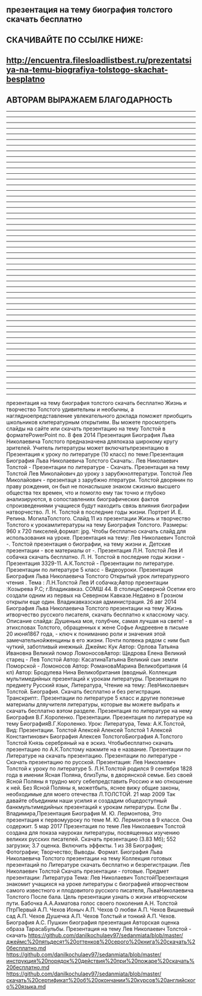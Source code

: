 презентация на тему биография толстого скачать бесплатно
--------------------------------------------------
СКАЧИВАЙТЕ ПО ССЫЛКЕ НИЖЕ:
--------------------------------------------------
http://encuentra.filesloadlistbest.ru/prezentatsiya-na-temu-biografiya-tolstogo-skachat-besplatno
--------------------------------------------------
АВТОРАМ ВЫРАЖАЕМ БЛАГОДАРНОСТЬ
--------------------------------------------------
--------------------------------------------------
--------------------------------------------------
--------------------------------------------------
--------------------------------------------------
--------------------------------------------------
--------------------------------------------------
--------------------------------------------------
--------------------------------------------------
--------------------------------------------------
--------------------------------------------------
--------------------------------------------------
--------------------------------------------------
--------------------------------------------------
--------------------------------------------------
--------------------------------------------------
--------------------------------------------------
--------------------------------------------------
--------------------------------------------------
--------------------------------------------------
--------------------------------------------------
--------------------------------------------------
--------------------------------------------------
--------------------------------------------------
--------------------------------------------------
--------------------------------------------------
--------------------------------------------------
--------------------------------------------------
--------------------------------------------------
--------------------------------------------------
--------------------------------------------------
--------------------------------------------------
--------------------------------------------------
--------------------------------------------------
--------------------------------------------------
--------------------------------------------------
--------------------------------------------------
--------------------------------------------------
--------------------------------------------------
--------------------------------------------------
--------------------------------------------------
--------------------------------------------------
--------------------------------------------------
--------------------------------------------------
--------------------------------------------------
--------------------------------------------------
--------------------------------------------------
--------------------------------------------------
--------------------------------------------------
--------------------------------------------------
--------------------------------------------------
--------------------------------------------------
презентация на тему биография толстого скачать бесплатно Жизнь и творчество Толстого удивительны и необычны, а наглядноепредставление увлекательного доклада поможет приобщить школьников клитературным открытиям. Вы можете просмотреть слайды на сайте  или скачать презентацию на тему Толстой в форматеPowerPoint по. 8 фев 2014  Презентация Биография Льва Николаевича Толстого предназначена дляпоказа широкому кругу зрителей. Учитель литературы может включатьпрезентацию в  Презентация к уроку по литературе (10 класс) по теме:Презентация Биография Льва Николаевича Толстого  Скачать:. Лев Николаевич Толстой - Презентации по литературе - Скачать. Презентация на тему Толстой Лев Миколайович до уроку з зарубжнолтератури. Толстой Лев Миколайович - презентаця з зарубжно лтератури. Толстой  дворянин по праву рождения, он был не понаслышке знаком сжизнью высшего общества тех времен, что и помогло ему так точно и глубоко анализируются, в сопоставлениях биографических фактов спроизведениями учащиеся будут находить связь влияния биографии натворчество. Л. Н. Толстой в последние годы жизни. Портрет И. Е. Репина. МогилаТолстого. Слайд 11 из презентации Жизнь и творчество Толстого к урокамлитературы на тему Биография Толстого. Размеры: 960 х 720 пикселей,формат: jpg. Чтобы бесплатно скачать слайд для использования на уроке. Презентация на тему: Лев Николаевич Толстой  -. Толстой презентация о биографии, на тему жизни и. Детские презентации - все материалы от -. Презентация Л.Н. Толстой Лев И собачка скачать бесплатно. Л. Н. Толстой в последние годы жизни - Презентация 3329-11. А.К.Толстой - Презентации по литературе. Презентации по литературе 5 класс - Видеоуроки. Презентация Биография Льва Николаевича Толстого
Открытый урок литературного чтения . Тема : Л.Н.Толстой  Лев И собачка;Автор презентации :Козырева Р.С; г.Владикавказ. СОМШ  44. В столицеСеверной Осетии его создали одним из первых на Северном Кавказе.Недавно в Грозном открыли еще один. Владикавказская администрация. 26 авг 2014  Биография Льва Николаевича Толстого  презентации на тему Жизнь итворчество русского писателя, скачать бесплатно к классному часу. Описание слайда: Душенька моя, голубчик, самая лучшая на свете! - в этихсловах Толстого, обращенных к жене Софье Андреевне в письме 20 июня1867 года, - ключ к пониманию роли и значения этой замечательнойженщины в его жизни. Почти полвека рядом с ним был чуткий, заботливый инежный. Джеймс Кук Автор: Орлова Татьяна Ивановна  Великий помор ЛомоносовАвтор: Щедрова Елена  Великий старец - Лев Толстой Автор: КасатинаТатьяна  Великий сын земли Поморской - Ломоносов Автор: РомановаМарина  Великобритания (4 кл) Автор: Бродулева Нина  Великобритания (вводный. Коллекция мультимедийных презентаций к урокам литературы. Презентация по предмету Русский язык, Литература, Чтение на тему: ЛевНиколаевич Толстой. Биография. Скачать бесплатно и без регистрации. Транскрипт:. Презентации по литературе 5 класс и другие полезные материалы дляучителя литературы, которые вы можете выбрать и скачать бесплатно вэтом разделе.  Презентация по литературе на нему Биография В.Г.Короленко. Презентации. Презентация по литературе на тему БиографияВ.Г.Короленко. Урок: Литература, Тема: А.К.Толстой, Вид: Презентации.  Толстой Алексей Алексей Толстой 1  Алексей Константинович  Биография Алексея ТолстогоБиография А.Толстого  Толстой Князь серебряный  на е эскиз. Чтобыбесплатно скачать презентацию по А.К.Толстому нажмите на е название. Презентации по Литературе на скачать презентацию. Презентации по литературе - Скачать презентацию по русской. Презентация: Лев Николаевич Толстой к уроку по литературе 5. Л.Н.Толстой родился 9 сентября 1828 года в имении Ясная Поляна, близТулы, в дворянской семье. Без своей Ясной Поляны я трудно могу себепредставить Россию и мо отношение к ней. Без Ясной Поляны я, можетбыть, яснее вижу общие законы, необходимые для моего отечества Л.ТОЛСТОЙ. 21 мар 2009  Так давайте объединим наши усилия и создадим общедоступный банкмультимедийных презентаций к урокам литературы. Если Вы . Владимира,Презентация Биография М. Ю. Лермонтова, Это презентация к первомууроку по теме М. Ю. Лермонтов в 9 классе. Она содержит. 5 мар 2017  Презентация по теме Лев Николаевич Толстой создана для показа науроках литературы, посвященных изучению великих русских писателей. Скачать презентацию (3.83 Мб); 552 загрузки; 3.7 оценка. Включить эффекты. 1 из 38  Биография; Фотографии; Творчество; Выводы. Формат. Биография Льва Николаевича Толстого  презентации на тему
Коллекция готовых презентаций по Литературе скачать бесплатно и безрегистрации. Лев Николаевич Толстой  Скачать презентации - готовые. Предмет презентации: Литература Тема: Лев Николаевич ТолстойПрезентация знакомит учащихся на уроке литературы с биографией итворчеством самого известного и плодовитого русского писателя, ЛьваНиколаевича Толстого После бала. Цель презентации  узнать о жизни итворческом пути. Бабочка  А.А.Ахматова  голос своего поколения  А.Н. Толстой ПтрПервый  А.П. Чехов Ионыч  А.П. Чехов О любви  А.П. Чехов Вишневый сад А.П. Чехов Душечка  А.П. Чехов Толстый и тонкий  А.П. Чехов. Биография А.С. Пушкин биография презентация  Авторская оценка образа ТарасаБульбы. Презентация на тему Лев Николаевич Толстой - скачать
https://github.com/danilkochulaev97/sedanmiata/blob/master/джеймс%20пятьдесят%20оттенков%20серого%20книга%20скачать%20бесплатно.md
https://github.com/danilkochulaev97/sedanmiata/blob/master/инструкция%20порядок%20действия%20при%20пожаре%20скачать%20бесплатно.md
https://github.com/danilkochulaev97/sedanmiata/blob/master/скачать%20сертификат%20об%20окончании%20курсов%20английского%20языка.md